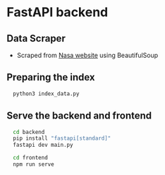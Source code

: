 # FastAPI backend

## Data Scraper

* Scraped from [Nasa website](https://apod.nasa.gov/apod/archivepix.html) using BeautifulSoup

## Preparing the index

```zsh
  python3 index_data.py
```

## Serve the backend and frontend

```zsh
  cd backend
  pip install "fastapi[standard]"
  fastapi dev main.py
```

```zsh
  cd frontend
  npm run serve
```
